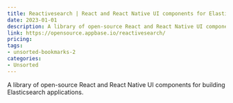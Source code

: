 ```yaml
---
title: Reactivesearch | React and React Native UI components for Elasticsearch
date: 2023-01-01
description: A library of open-source React and React Native UI components for building Elasticsearch applications.
link: https://opensource.appbase.io/reactivesearch/
pricing: 
tags: 
- unsorted-bookmarks-2 
categories: 
- Unsorted 
---
```


A library of open-source React and React Native UI components for building Elasticsearch applications.